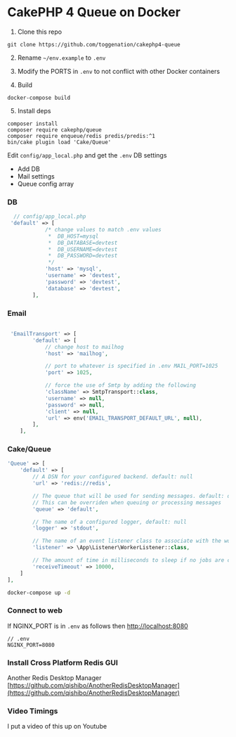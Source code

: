 # CakePHP 4 Queue on Docker

1. Clone this repo 

```
git clone https://github.com/toggenation/cakephp4-queue
```



2. Rename `~/env.example` to `.env` 

3. Modify the PORTS in `.env` to not conflict with other Docker containers


4. Build
```
docker-compose build
```

5. Install deps
```
composer install
composer require cakephp/queue
composer require enqueue/redis predis/predis:^1
bin/cake plugin load 'Cake/Queue'
```

Edit `config/app_local.php` and get the `.env` DB settings

* Add DB
* Mail settings
* Queue config array

### DB

```php
  // config/app_local.php
 'default' => [
            /* change values to match .env values
             *  DB_HOST=mysql
             *  DB_DATABASE=devtest
             *  DB_USERNAME=devtest
             *  DB_PASSWORD=devtest
             */
            'host' => 'mysql',
            'username' => 'devtest',
            'password' => 'devtest',
            'database' => 'devtest',
        ],

```

### Email

```php

 'EmailTransport' => [
        'default' => [
            // change host to mailhog
            'host' => 'mailhog',

            // port to whatever is specified in .env MAIL_PORT=1025
            'port' => 1025,

            // force the use of Smtp by adding the following
            'className' => SmtpTransport::class, 
            'username' => null,
            'password' => null,
            'client' => null,
            'url' => env('EMAIL_TRANSPORT_DEFAULT_URL', null),
        ],
    ],
```
### Cake/Queue

```php
'Queue' => [
    'default' => [
        // A DSN for your configured backend. default: null
        'url' => 'redis://redis',

        // The queue that will be used for sending messages. default: default
        // This can be overriden when queuing or processing messages
        'queue' => 'default',

        // The name of a configured logger, default: null
        'logger' => 'stdout',

        // The name of an event listener class to associate with the worker
        'listener' => \App\Listener\WorkerListener::class,

        // The amount of time in milliseconds to sleep if no jobs are currently available. default: 10000
        'receiveTimeout' => 10000,
    ]
],
```
```sh
docker-compose up -d
```

### Connect to web

If NGINX_PORT is in `.env` as follows then [http://localhost:8080](http://localhost:8080)

```
// .env
NGINX_PORT=8080
```

### Install Cross Platform Redis GUI
Another Redis Desktop Manager
[https://github.com/qishibo/AnotherRedisDesktopManager](https://github.com/qishibo/AnotherRedisDesktopManager)




### Video Timings
I put a video of this up on Youtube []()
